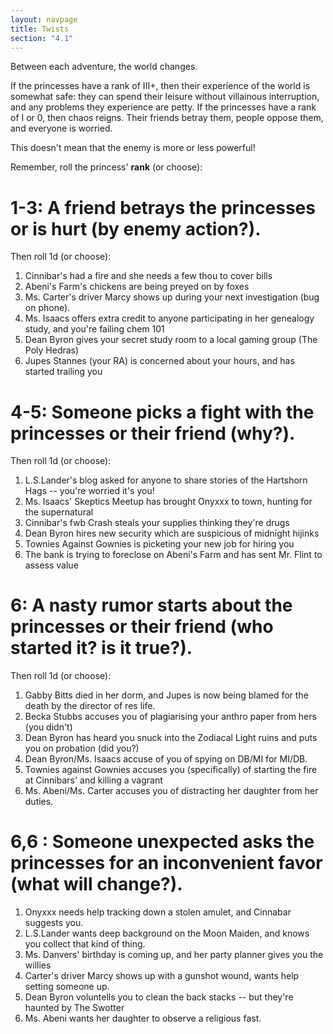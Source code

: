 ```yaml
---
layout: navpage
title: Twists
section: "4.1"
---
```


Between each adventure, the world changes.

If the princesses have a rank of III+, then their experience of the world is somewhat safe:
they can spend their leisure without villainous interruption, and any problems they experience are petty.
If the princesses have a rank of I or 0, then chaos reigns.
Their friends betray them, people oppose them, and everyone is worried.

This doesn't mean that the enemy is more or less powerful!

Remember, roll the princess' **rank** (or choose):

# 1-3: A friend betrays the princesses or is hurt (by enemy action?).

Then roll 1d (or choose):

1. Cinnibar's had a fire and she needs a few thou to cover bills
2. Abeni's Farm's chickens are being preyed on by foxes
3. Ms. Carter's driver Marcy shows up during your next investigation (bug on phone).
4. Ms. Isaacs offers extra credit to anyone participating in her genealogy study, and you're failing chem 101
5. Dean Byron gives your secret study room to a local gaming group (The Poly Hedras)
6. Jupes Stannes (your RA) is concerned about your hours, and has started trailing you


# 4-5: Someone picks a fight with the princesses or their friend (why?).

Then roll 1d (or choose):

1. L.S.Lander's blog asked for anyone to share stories of the Hartshorn Hags -- you're worried it's you! 
2. Ms. Isaacs' Skeptics Meetup has brought Onyxxx to town, hunting for the supernatural
3. Cinnibar's fwb Crash steals your supplies thinking they're drugs
4. Dean Byron hires new security which are suspicious of midnight hijinks
5. Townies Against Gownies is picketing your new job for hiring you
6. The bank is trying to foreclose on Abeni's Farm and has sent Mr. Flint to assess value

# 6: A nasty rumor starts about the princesses or their friend (who started it? is it true?).

Then roll 1d (or choose):

1. Gabby Bitts died in her dorm, and Jupes is now being blamed for the death by the director of res life.
2. Becka Stubbs accuses you of plagiarising your anthro paper from hers (you didn't)
3. Dean Byron has heard you snuck into the Zodiacal Light ruins and puts you on probation (did you?)
4. Dean Byron/Ms. Isaacs accuse of you of spying on DB/MI for MI/DB.
5. Townies against Gownies accuses you (specifically) of starting the fire at Cinnibars' and killing a vagrant
6. Ms. Abeni/Ms. Carter accuses you of distracting her daughter from her duties.

# 6,6 : Someone unexpected asks the princesses for an inconvenient favor (what will change?).
1. Onyxxx needs help tracking down a stolen amulet, and Cinnabar suggests you.
2. L.S.Lander wants deep background on the Moon Maiden, and knows you collect that kind of thing.
3. Ms. Danvers' birthday is coming up, and her party planner gives you the willies
4. Carter's driver Marcy shows up with a gunshot wound, wants help setting someone up.
5. Dean Byron voluntells you to clean the back stacks -- but they're haunted by The Swotter
6. Ms. Abeni wants her daughter to observe a religious fast.
